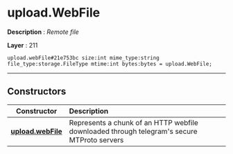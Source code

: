 # upload.WebFile

**Description** : *Remote file*

**Layer** : 211

```tl
upload.webFile#21e753bc size:int mime_type:string file_type:storage.FileType mtime:int bytes:bytes = upload.WebFile;
```

---

## Constructors

| Constructor | Description |
| :---: | :--- |
| [**upload.webFile**](constructor/upload.webFile) | Represents a chunk of an HTTP webfile downloaded through telegram's secure MTProto servers |